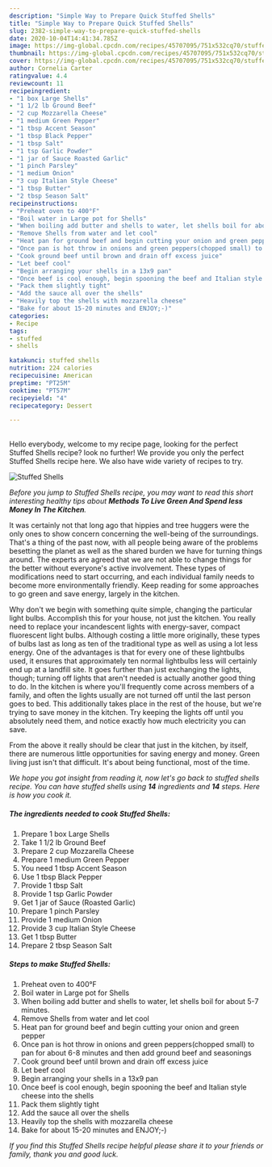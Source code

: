 ```yaml
---
description: "Simple Way to Prepare Quick Stuffed Shells"
title: "Simple Way to Prepare Quick Stuffed Shells"
slug: 2382-simple-way-to-prepare-quick-stuffed-shells
date: 2020-10-04T14:41:34.785Z
image: https://img-global.cpcdn.com/recipes/45707095/751x532cq70/stuffed-shells-recipe-main-photo.jpg
thumbnail: https://img-global.cpcdn.com/recipes/45707095/751x532cq70/stuffed-shells-recipe-main-photo.jpg
cover: https://img-global.cpcdn.com/recipes/45707095/751x532cq70/stuffed-shells-recipe-main-photo.jpg
author: Cornelia Carter
ratingvalue: 4.4
reviewcount: 11
recipeingredient:
- "1 box Large Shells"
- "1 1/2 lb Ground Beef"
- "2 cup Mozzarella Cheese"
- "1 medium Green Pepper"
- "1 tbsp Accent Season"
- "1 tbsp Black Pepper"
- "1 tbsp Salt"
- "1 tsp Garlic Powder"
- "1 jar of Sauce Roasted Garlic"
- "1 pinch Parsley"
- "1 medium Onion"
- "3 cup Italian Style Cheese"
- "1 tbsp Butter"
- "2 tbsp Season Salt"
recipeinstructions:
- "Preheat oven to 400°F"
- "Boil water in Large pot for Shells"
- "When boiling add butter and shells to water, let shells boil for about 5-7 minutes."
- "Remove Shells from water and let cool"
- "Heat pan for ground beef and begin cutting your onion and green pepper"
- "Once pan is hot throw in onions and green peppers(chopped small) to pan for about 6-8 minutes and then add ground beef and seasonings"
- "Cook ground beef until brown and drain off excess juice"
- "Let beef cool"
- "Begin arranging your shells in a 13x9 pan"
- "Once beef is cool enough, begin spooning the beef and Italian style cheese into the shells"
- "Pack them slightly tight"
- "Add the sauce all over the shells"
- "Heavily top the shells with mozzarella cheese"
- "Bake for about 15-20 minutes and ENJOY;-)"
categories:
- Recipe
tags:
- stuffed
- shells

katakunci: stuffed shells 
nutrition: 224 calories
recipecuisine: American
preptime: "PT25M"
cooktime: "PT57M"
recipeyield: "4"
recipecategory: Dessert

---
```

<br>
Hello everybody, welcome to my recipe page, looking for the perfect Stuffed Shells recipe? look no further! We provide you only the perfect Stuffed Shells recipe here. We also have wide variety of recipes to try.
<br>


![Stuffed Shells](https://img-global.cpcdn.com/recipes/45707095/751x532cq70/stuffed-shells-recipe-main-photo.jpg)

<i>Before you jump to Stuffed Shells recipe, you may want to read this short interesting healthy tips about 
<strong>Methods To Live Green And Spend less Money In The Kitchen</strong>.</i>
</br>

It was certainly not that long ago that hippies and tree huggers were the only ones to show concern concerning the well-being of the surroundings. That's a thing of the past now, with all people being aware of the problems besetting the planet as well as the shared burden we have for turning things around. The experts are agreed that we are not able to change things for the better without everyone's active involvement. These types of modifications need to start occurring, and each individual family needs to become more environmentally friendly. Keep reading for some approaches to go green and save energy, largely in the kitchen.

Why don't we begin with something quite simple, changing the particular light bulbs. Accomplish this for your house, not just the kitchen. You really need to replace your incandescent lights with energy-saver, compact fluorescent light bulbs. Although costing a little more originally, these types of bulbs last as long as ten of the traditional type as well as using a lot less energy. One of the advantages is that for every one of these lightbulbs used, it ensures that approximately ten normal lightbulbs less will certainly end up at a landfill site. It goes further than just exchanging the lights, though; turning off lights that aren't needed is actually another good thing to do. In the kitchen is where you'll frequently come across members of a family, and often the lights usually are not turned off until the last person goes to bed. This additionally takes place in the rest of the house, but we're trying to save money in the kitchen. Try keeping the lights off until you absolutely need them, and notice exactly how much electricity you can save.

From the above it really should be clear that just in the kitchen, by itself, there are numerous little opportunities for saving energy and money. Green living just isn't that difficult. It's about being functional, most of the time.


<i>We hope you got insight from reading it, now let's go back to stuffed shells recipe. You can have stuffed shells using <strong>14</strong> ingredients and <strong>14</strong> steps. Here is how you cook it.
</i>

##### The ingredients needed to cook Stuffed Shells:

1. Prepare 1 box Large Shells
1. Take 1 1/2 lb Ground Beef
1. Prepare 2 cup Mozzarella Cheese
1. Prepare 1 medium Green Pepper
1. You need 1 tbsp Accent Season
1. Use 1 tbsp Black Pepper
1. Provide 1 tbsp Salt
1. Provide 1 tsp Garlic Powder
1. Get 1 jar of Sauce (Roasted Garlic)
1. Prepare 1 pinch Parsley
1. Provide 1 medium Onion
1. Provide 3 cup Italian Style Cheese
1. Get 1 tbsp Butter
1. Prepare 2 tbsp Season Salt


##### Steps to make Stuffed Shells:

1. Preheat oven to 400°F
1. Boil water in Large pot for Shells
1. When boiling add butter and shells to water, let shells boil for about 5-7 minutes.
1. Remove Shells from water and let cool
1. Heat pan for ground beef and begin cutting your onion and green pepper
1. Once pan is hot throw in onions and green peppers(chopped small) to pan for about 6-8 minutes and then add ground beef and seasonings
1. Cook ground beef until brown and drain off excess juice
1. Let beef cool
1. Begin arranging your shells in a 13x9 pan
1. Once beef is cool enough, begin spooning the beef and Italian style cheese into the shells
1. Pack them slightly tight
1. Add the sauce all over the shells
1. Heavily top the shells with mozzarella cheese
1. Bake for about 15-20 minutes and ENJOY;-)


<i>If you find this Stuffed Shells recipe helpful please share it to your friends or family, thank you and good luck.</i>
